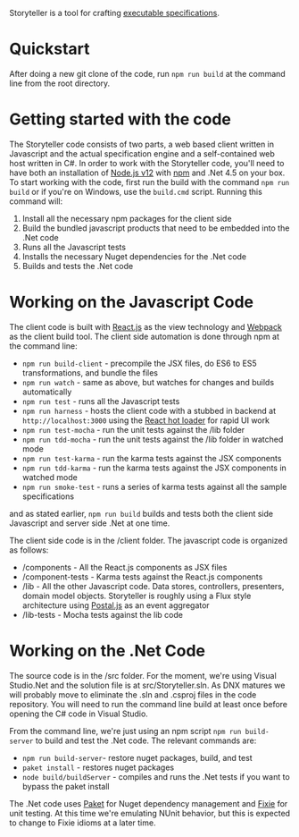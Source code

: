 Storyteller is a tool for crafting [executable specifications](http://www.agilemodeling.com/essays/executableSpecifications.htm). 

Quickstart
==========

After doing a new git clone of the code, run `npm run build` at the command line from the root directory.

Getting started with the code
=============================

The Storyteller code consists of two parts, a web based client written in Javascript and the actual specification engine and a self-contained web host written in C#. In order to work with the Storyteller code, you'll need to have both an installation of [Node.js v12](https://nodejs.org) with [npm](https://www.npmjs.com) and .Net 4.5 on your box. To start working with the code, first run the build with the command `npm run build` or if you're on Windows, use the `build.cmd` script. Running this command will:

1. Install all the necessary npm packages for the client side
2. Build the bundled javascript products that need to be embedded into the .Net code
3. Runs all the Javascript tests
4. Installs the necessary Nuget dependencies for the .Net code
5. Builds and tests the .Net code


Working on the Javascript Code
==========================

The client code is built with [React.js](http://facebook.github.io/react/) as the view technology and [Webpack](http://webpack.github.io) as the client build tool. The client side automation is done through npm at the command line:

* `npm run build-client` - precompile the JSX files, do ES6 to ES5 transformations, and bundle the files
* `npm run watch` - same as above, but watches for changes and builds automatically
* `npm run test` - runs all the Javascript tests
* `npm run harness` - hosts the client code with a stubbed in backend at `http://localhost:3000` using the [React hot loader](http://gaearon.github.io/react-hot-loader/) for rapid UI work
* `npm run test-mocha` - run the unit tests against the /lib folder
* `npm run tdd-mocha` - run the unit tests against the /lib folder in watched mode
* `npm run test-karma` - run the karma tests against the JSX components
* `npm run tdd-karma` - run the karma tests against the JSX components in watched mode
* `npm run smoke-test` - runs a series of karma tests against all the sample specifications

and as stated earlier, `npm run build` builds and tests both the client side Javascript and server side .Net at one time. 


The client side code is in the /client folder. The javascript code is organized as follows:

* /components - All the React.js components as JSX files
* /component-tests - Karma tests against the React.js components
* /lib - All the other Javascript code. Data stores, controllers, presenters, domain model objects. Storyteller is roughly using a Flux style architecture using [Postal.js](https://github.com/postaljs) as an event aggregator
* /lib-tests - Mocha tests against the lib code


Working on the .Net Code
===============================
The source code is in the /src folder. For the moment, we're using Visual Studio.Net and the solution file is at src/Storyteller.sln. As DNX matures we will probably move to eliminate the .sln and .csproj files in the code repository. You will need to run the command line build at least once before opening the C# code in Visual Studio.

From the command line, we're just using an npm script `npm run build-server` to build and test the .Net code. The relevant commands are:

* `npm run build-server`- restore nuget packages, build, and test
* `paket install` - restores nuget packages
* `node build/buildServer` - compiles and runs the .Net tests if you want to bypass the paket install


The .Net code uses [Paket](http://fsprojects.github.io/Paket/) for Nuget dependency management and [Fixie](http://fixie.github.io) for unit testing. At this time we're emulating NUnit behavior, but this is expected to change to Fixie idioms at a later time. 

